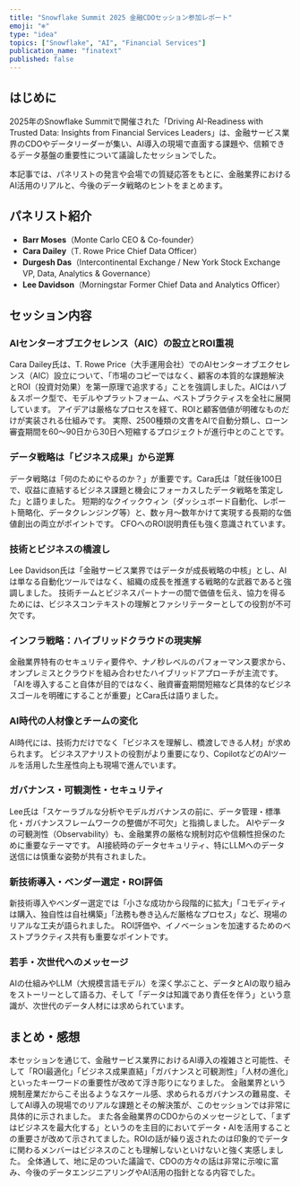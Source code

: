 ```yaml
---
title: "Snowflake Summit 2025 金融CDOセッション参加レポート"
emoji: "❄️"
type: "idea"
topics: ["Snowflake", "AI", "Financial Services"]
publication_name: "finatext"
published: false
---
```


## はじめに

2025年のSnowflake Summitで開催された「Driving AI-Readiness with Trusted Data: Insights from Financial Services Leaders」は、金融サービス業界のCDOやデータリーダーが集い、AI導入の現場で直面する課題や、信頼できるデータ基盤の重要性について議論したセッションでした。

本記事では、パネリストの発言や会場での質疑応答をもとに、金融業界におけるAI活用のリアルと、今後のデータ戦略のヒントをまとめます。

## パネリスト紹介

- **Barr Moses**（Monte Carlo CEO & Co-founder）
- **Cara Dailey**（T. Rowe Price Chief Data Officer）
- **Durgesh Das**（Intercontinental Exchange / New York Stock Exchange VP, Data, Analytics & Governance）
- **Lee Davidson**（Morningstar Former Chief Data and Analytics Officer）

## セッション内容

### AIセンターオブエクセレンス（AIC）の設立とROI重視

Cara Dailey氏は、T. Rowe Price（大手運用会社）でのAIセンターオブエクセレンス（AIC）設立について、「市場のコピーではなく、顧客の本質的な課題解決とROI（投資対効果）を第一原理で追求する」ことを強調しました。AICはハブ＆スポーク型で、モデルやプラットフォーム、ベストプラクティスを全社に展開しています。
アイデアは厳格なプロセスを経て、ROIと顧客価値が明確なものだけが実装される仕組みです。
実際、2500種類の文書をAIで自動分類し、ローン審査期間を60〜90日から30日へ短縮するプロジェクトが進行中とのことです。

### データ戦略は「ビジネス成果」から逆算

データ戦略は「何のためにやるのか？」が重要です。Cara氏は「就任後100日で、収益に直結するビジネス課題と機会にフォーカスしたデータ戦略を策定した」と語りました。
短期的なクイックウィン（ダッシュボード自動化、レポート簡略化、データクレンジング等）と、数ヶ月〜数年かけて実現する長期的な価値創出の両立がポイントです。
CFOへのROI説明責任も強く意識されています。

### 技術とビジネスの橋渡し

Lee Davidson氏は「金融サービス業界ではデータが成長戦略の中核」とし、AIは単なる自動化ツールではなく、組織の成長を推進する戦略的な武器であると強調しました。
技術チームとビジネスパートナーの間で価値を伝え、協力を得るためには、ビジネスコンテキストの理解とファシリテーターとしての役割が不可欠です。

### インフラ戦略：ハイブリッドクラウドの現実解

金融業界特有のセキュリティ要件や、ナノ秒レベルのパフォーマンス要求から、オンプレミスとクラウドを組み合わせたハイブリッドアプローチが主流です。
「AIを導入すること自体が目的ではなく、融資審査期間短縮など具体的なビジネスゴールを明確にすることが重要」とCara氏は語りました。

### AI時代の人材像とチームの変化

AI時代には、技術力だけでなく「ビジネスを理解し、橋渡しできる人材」が求められます。
ビジネスアナリストの役割がより重要になり、CopilotなどのAIツールを活用した生産性向上も現場で進んでいます。

### ガバナンス・可観測性・セキュリティ

Lee氏は「スケーラブルな分析やモデルガバナンスの前に、データ管理・標準化・ガバナンスフレームワークの整備が不可欠」と指摘しました。
AIやデータの可観測性（Observability）も、金融業界の厳格な規制対応や信頼性担保のために重要なテーマです。
AI接続時のデータセキュリティ、特にLLMへのデータ送信には慎重な姿勢が共有されました。

### 新技術導入・ベンダー選定・ROI評価

新技術導入やベンダー選定では「小さな成功から段階的に拡大」「コモディティは購入、独自性は自社構築」「法務も巻き込んだ厳格なプロセス」など、現場のリアルな工夫が語られました。
ROI評価や、イノベーションを加速するためのベストプラクティス共有も重要なポイントです。

### 若手・次世代へのメッセージ

AIの仕組みやLLM（大規模言語モデル）を深く学ぶこと、データとAIの取り組みをストーリーとして語る力、そして「データは知識であり責任を伴う」という意識が、次世代のデータ人材には求められています。

## まとめ・感想

本セッションを通じて、金融サービス業界におけるAI導入の複雑さと可能性、そして「ROI最適化」「ビジネス成果直結」「ガバナンスと可観測性」「人材の進化」といったキーワードの重要性が改めて浮き彫りになりました。
金融業界という規制産業だからこそ出るようなスケール感、求められるガバナンスの難易度、そしてAI導入の現場でのリアルな課題とその解決策が、このセッションでは非常に具体的に示されました。
また各金融業界のCDOからのメッセージとして、「まずはビジネスを最大化する」というのを主目的においてデータ・AIを活用することの重要さが改めて示されてました。ROIの話が繰り返されたのは印象的でデータに関わるメンバーはビジネスのことも理解しないといけないと強く実感しました。
全体通して、地に足のついた議論で、CDOの方々の話は非常に示唆に富み、今後のデータエンジニアリングやAI活用の指針となる内容でした。

